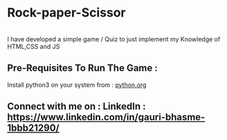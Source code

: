 <h1>Rock-paper-Scissor  </h1>
<br>
I have developed a simple game / Quiz to just implement my Knowledge of  HTML,CSS and JS
<br> 


<h2>Pre-Requisites To Run The Game :</h2>
  Install python3 on your system from : <a href="https://www.python.org/downloads/">python.org</a>

  <h2>Connect with me on : LinkedIn : <a href="https://www.linkedin.com/in/gauri-bhasme-1bbb21290/">https://www.linkedin.com/in/gauri-bhasme-1bbb21290/</h2>

